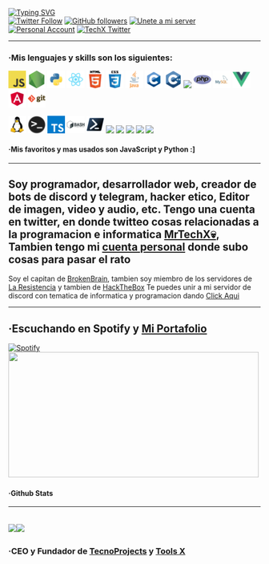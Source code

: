 [![Typing SVG](https://readme-typing-svg.herokuapp.com?color=%23CDCDCD&size=25&lines=MrTechX+%7C+UlisesCamacho;Pentester+%7C+Hacker)](https://git.io/typing-svg) <br>
[![Twitter Follow](https://img.shields.io/twitter/follow/Mr__TechX?color=%231DA1F2&label=Mr.%20TechX&logo=twitter&logoColor=%231DA1F2&style=for-the-badge)](https://twitter.com/Mr__TechX)
[![GitHub followers](https://img.shields.io/github/followers/Mr-TechX?color=%23181717&label=Github%20%7C%20Follow&logo=Github&style=for-the-badge)](http://bit.ly/github_techX)
[![Unete a mi server](https://img.shields.io/discord/738105124597137461?color=%235865F2&label=Unete%20a%20mi%20servidor&logo=Discord&style=for-the-badge)](https://discord.gg/R3bgKtMsSH)
[![Personal Account](https://img.shields.io/twitter/follow/ulises__camacho?color=%231DA1F2&label=Personal%20Account&logo=twitter&logoColor=%231DA1F2&style=for-the-badge)](https://twitter.com/ulises__camacho)
[![TechX Twitter](https://pbs.twimg.com/profile_banners/1370653756468166657/1626578835/1500x500)](https://twitter.com/Mr_TechX)

---
### ·Mis lenguajes y skills son los siguientes:
<img height="35" src="https://raw.githubusercontent.com/github/explore/80688e429a7d4ef2fca1e82350fe8e3517d3494d/topics/javascript/javascript.png"> <img height="35" src="https://raw.githubusercontent.com/github/explore/80688e429a7d4ef2fca1e82350fe8e3517d3494d/topics/nodejs/nodejs.png">
<img height="35" src="https://raw.githubusercontent.com/github/explore/80688e429a7d4ef2fca1e82350fe8e3517d3494d/topics/python/python.png">
<img height="35" src="https://raw.githubusercontent.com/github/explore/80688e429a7d4ef2fca1e82350fe8e3517d3494d/topics/react/react.png">
<img height="35" src="https://raw.githubusercontent.com/github/explore/80688e429a7d4ef2fca1e82350fe8e3517d3494d/topics/html/html.png">
<img height="35" src="https://raw.githubusercontent.com/github/explore/80688e429a7d4ef2fca1e82350fe8e3517d3494d/topics/css/css.png">
<img height="35" src="https://raw.githubusercontent.com/github/explore/80688e429a7d4ef2fca1e82350fe8e3517d3494d/topics/java/java.png">
<img height="35" src="https://raw.githubusercontent.com/github/explore/80688e429a7d4ef2fca1e82350fe8e3517d3494d/topics/c/c.png">
<img height="35" src="https://raw.githubusercontent.com/github/explore/80688e429a7d4ef2fca1e82350fe8e3517d3494d/topics/cpp/cpp.png">
<img height="35" src="https://iconape.com/wp-content/png_logo_vector/c.png">
<img height="35" src="https://raw.githubusercontent.com/github/explore/80688e429a7d4ef2fca1e82350fe8e3517d3494d/topics/php/php.png">
<img height="35" src="https://raw.githubusercontent.com/github/explore/80688e429a7d4ef2fca1e82350fe8e3517d3494d/topics/mysql/mysql.png">
<img height="35" src="https://raw.githubusercontent.com/github/explore/80688e429a7d4ef2fca1e82350fe8e3517d3494d/topics/vue/vue.png">
<img height="35" src="https://raw.githubusercontent.com/github/explore/80688e429a7d4ef2fca1e82350fe8e3517d3494d/topics/angular/angular.png">
<img height="35" src="https://raw.githubusercontent.com/github/explore/80688e429a7d4ef2fca1e82350fe8e3517d3494d/topics/git/git.png">
<!-- <img height="35" src="https://raw.githubusercontent.com/github/explore/80688e429a7d4ef2fca1e82350fe8e3517d3494d/topics/kotlin/kotlin.png"> -->
<img height="35" src="https://raw.githubusercontent.com/github/explore/80688e429a7d4ef2fca1e82350fe8e3517d3494d/topics/linux/linux.png">
<!-- <img height="35" src="https://raw.githubusercontent.com/github/explore/80688e429a7d4ef2fca1e82350fe8e3517d3494d/topics/ruby/ruby.png"> -->
<!-- <img height="35" src="https://raw.githubusercontent.com/github/explore/80688e429a7d4ef2fca1e82350fe8e3517d3494d/topics/go/go.png"> -->
<!-- <img height="35" src="https://raw.githubusercontent.com/github/explore/80688e429a7d4ef2fca1e82350fe8e3517d3494d/topics/android/android.png"> -->
<img height="35" src="https://raw.githubusercontent.com/github/explore/80688e429a7d4ef2fca1e82350fe8e3517d3494d/topics/terminal/terminal.png">
<!-- <img height="35" src="https://raw.githubusercontent.com/github/explore/80688e429a7d4ef2fca1e82350fe8e3517d3494d/topics/rust/rust.png"> -->
<img height="35" src="https://raw.githubusercontent.com/github/explore/80688e429a7d4ef2fca1e82350fe8e3517d3494d/topics/typescript/typescript.png">
<!-- <img height="35" src="https://raw.githubusercontent.com/github/explore/80688e429a7d4ef2fca1e82350fe8e3517d3494d/topics/ios/ios.png"> -->
<img height="35" src="https://raw.githubusercontent.com/github/explore/80688e429a7d4ef2fca1e82350fe8e3517d3494d/topics/bash/bash.png">
<img height="35" src="https://raw.githubusercontent.com/github/explore/80688e429a7d4ef2fca1e82350fe8e3517d3494d/topics/powershell/powershell.png">
<!-- <img height="35" src="https://i.pinimg.com/originals/8c/b1/8c/8cb18c72082d13eb581cf6d452e8e266.png"> -->
<img height="35" src="https://thumbs.dreamstime.com/b/icono-del-c%C3%B3digo-binario-estilo-simple-en-aislado-el-fondo-blanco-141523573.jpg">
<!-- <img height="35" src="https://elbinario.net/wp-content/uploads/2014/05/Hacker-logo.sh-600x600.png"> -->
<img height="35" src="https://e7.pngegg.com/pngimages/600/114/png-clipart-dragon-kali-linux-android-linux-logo-silhouette-thumbnail.png">
<img height="35" src="https://yt3.ggpht.com/-XW1x_JT1g24/AAAAAAAAAAI/AAAAAAAAAAA/lMWjeVh_HEw/s900-c-k-no/photo.jpg">
<img height="35" src="https://static.wixstatic.com/media/6a4a49_2bc602dcc9fd45d9924981d075a9b689~mv2.jpg/v1/fit/w_780%2Ch_780%2Cal_c%2Cq_80/file.png">
<img height="35" src="https://thumbs.dreamstime.com/b/malware-icon-trendy-modern-flat-linear-vector-malware-icon-w-malware-icon-trendy-modern-flat-linear-vector-malware-icon-130953859.jpg">

<!-- <img height="35" src=""> -->

#### ·Mis favoritos y mas usados son JavaScript y Python :]

---
Soy programador, desarrollador web, creador de bots de discord y telegram, hacker etico, Editor de imagen, video y audio, etc.
Tengo una cuenta en twitter, en donde twitteo cosas relacionadas a la programacion e informatica [MrTechX💀](https://twitter.com/Mr__TechX), Tambien tengo mi [cuenta personal](https://twitter.com/Ulises__Camacho) donde subo cosas para pasar el rato
----

Soy el capitan de [BrokenBrain](https://github.com/BrokenBrain-BB), tambien soy miembro de los servidores de [La Resistencia](https://discord.gg/CxJmzvjCzJ) y tambien de [HackTheBox](https://discord.gg/hackthebox) 
Te puedes unir a mi servidor de discord  con tematica de informatica y programacion dando [Click Aqui](https://discord.gg/R3bgKtMsSH)

---
## ·Escuchando en Spotify y [Mi Portafolio](https://web.ulisescamacho.repl.co)
[![Spotify](https://spotify-github-profile.vercel.app/api/view?uid=qvv8hkxzjkj2cvez6d63tg708&cover_image=true&theme=default)](https://spotify-github-profile.vercel.app/api/view?uid=qvv8hkxzjkj2cvez6d63tg708&redirect=true)<img src="https://pbs.twimg.com/media/FKIKf6RVkAE3ekB?format=jpg&name=large" href="https://web.ulisescamacho.repl.co" width="500px" height="250px">

#### ·Github Stats
---
<!-- <img src="https://github-readme-stats.vercel.app/api?username=Mr-TechX&show_icons=true&theme=radical&count_private=true&include_all_commits=true"><img src="https://github-readme-stats.vercel.app/api/top-langs/?username=Mr-TechX&theme=radical&langs_count=5"> <br> -->

<img src="https://github-readme-stats.vercel.app/api/top-langs/?username=Mr-TechX&theme=chartreuse-dark&langs_count=5"><img src="https://github-readme-stats.vercel.app/api?username=Mr-TechX&show_icons=true&theme=chartreuse-dark&count_private=true&include_all_commits=true"> <br>
---
### ·CEO y Fundador de [TecnoProjects](https://github.com/TecnoProjects) y [Tools X](https://github.com/Tools-X)
<!--  -->
